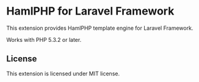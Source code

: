 # HamlPHP for Laravel Framework

This extension provides HamlPHP template engine for Laravel Framework.

Works with PHP 5.3.2 or later.

## License

This extension is licensed under MIT license.
